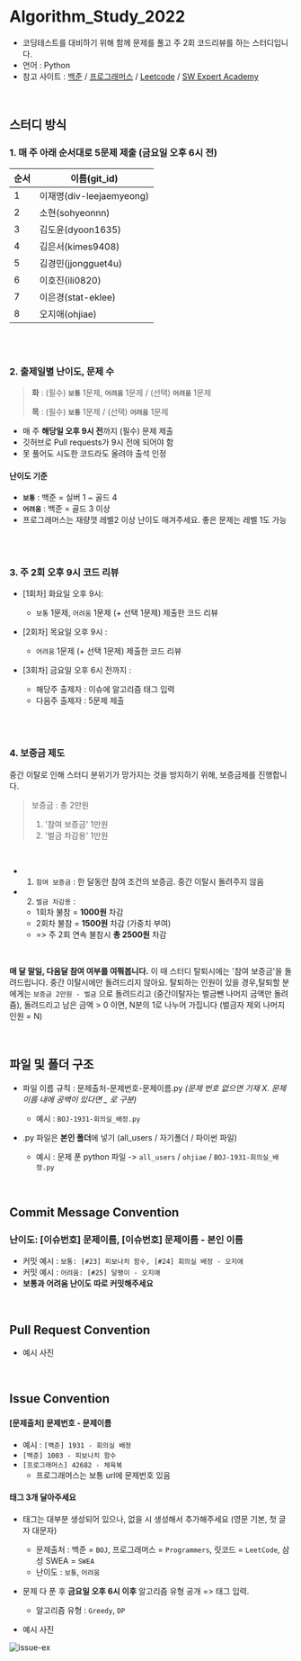 # Algorithm_Study_2022

- 코딩테스트를 대비하기 위해 함께 문제를 풀고 주 2회 코드리뷰를 하는 스터디입니다.
- 언어 : Python
- 참고 사이트 : [백준](https://www.acmicpc.net/) / [프로그래머스](https://programmers.co.kr/) / [Leetcode](https://leetcode.com/explore/) / [SW Expert Academy](https://swexpertacademy.com/)

<br>
<p>
</p>

## 스터디 방식

### 1. 매 주 아래 순서대로 5문제 제출 (금요일 오후 6시 전)
  
|순서|이름(git_id)|
|---|------|
|1|이재명(div-leejaemyeong)|
|2|소현(sohyeonnn)|
|3|김도윤(dyoon1635)|
|4|김은서(kimes9408)|
|5|김경민(jjongguet4u)|
|6|이호진(ili0820)|
|7|이은경(stat-eklee)|
|8|오지애(ohjiae)|

<br>
</br>  

### 2. 출제일별 난이도, 문제 수

> **화** : (필수) **`보통`** 1문제, **`어려움`** 1문제 / (선택) **`어려움`** 1문제<p>
  **목** : (필수) **`보통`** 1문제 / (선택) **`어려움`** 1문제

- 매 주 **해당일 오후 9시 전**까지 (필수) 문제 제출
- 깃허브로 Pull requests가 9시 전에 되어야 함
- 못 풀어도 시도한 코드라도 올려야 출석 인정

#### 난이도 기준
- **`보통`** : 백준 = 실버 1 ~ 골드 4
- **`어려움`** : 백준 = 골드 3 이상
- 프로그래머스는 재량껏 레벨2 이상 난이도 매겨주세요. 좋은 문제는 레벨 1도 가능

<br>
</br>  
  
### 3. 주 2회 **오후 9시** 코드 리뷰

- [1회차] 화요일 오후 9시:

  - `보통` 1문제, `어려움` 1문제 (+ 선택 1문제) 제출한 코드 리뷰

- [2회차] 목요일 오후 9시 :

  - `어려움` 1문제 (+ 선택 1문제) 제출한 코드 리뷰

- [3회차] 금요일 오후 6시 전까지 :

  - 해당주 출제자 : 이슈에 알고리즘 태그 입력
  - 다음주 출제자 : 5문제 제출 


<br>
</br>  

### 4. 보증금 제도
중간 이탈로 인해 스터디 분위기가 망가지는 것을 방지하기 위해, 보증금제를 진행합니다.

> 보증금 : 총 2만원
> 1) '참여 보증금' 1만원
> 2) '벌금 차감용' 1만원

<br>

- 1) `참여 보증금` : 한 달동안 참여 조건의 보증금. 중간 이탈시 돌려주지 않음
- 2) `벌금 차감용` : 
  - 1회차 불참 = **1000원** 차감
  - 2회차 불참 = **1500원** 차감 (가중치 부여)
  - => 주 2회 연속 불참시 **총 2500원** 차감

<br>

**매 달 말일, 다음달 참여 여부를 여쭤봅니다.**
이 때 스터디 탈퇴시에는 '참여 보증금'을 돌려드립니다. 중간 이탈시에만 돌려드리지 않아요.
탈퇴하는 인원이 있을 경우,탈퇴할 분에게는 `보증금 2만원 - 벌금` 으로 돌려드리고 (중간이탈자는 벌금뺀 나머지 금액만 돌려줌), 
돌려드리고 남은 금액 > 0 이면, N분의 1로 나누어 가집니다 (벌금자 제외 나머지 인원 = N)

<br>
<p>
</p>



## 파일 및 폴더 구조

- 파일 이름 규칙 : 문제출처-문제번호-문제이름.py _(문제 번호 없으면 기재 X. 문제 이름 내에 공백이 있다면 \_ 로 구분)_
  - 예시 : `BOJ-1931-회의실_배정.py`

- .py 파일은 **본인 폴더**에 넣기 (all_users / 자기폴더 / 파이썬 파일)
  - 예시 : 문제 푼 python 파일 -> `all_users` / `ohjiae` / `BOJ-1931-회의실_배정.py`

<br>
<p>
</p>

## Commit Message Convention
### 난이도: [이슈번호] 문제이름, [이슈번호] 문제이름 - 본인 이름

- 커밋 예시 : `보통: [#23] 피보나치 함수, [#24] 회의실 배정 - 오지애`
- 커밋 예시 : `어려움: [#25] 달팽이 - 오지애`
- **보통과 어려움 난이도 따로 커밋해주세요**

<br>
<p>
</p>

## Pull Request Convention
- 예시 사진<br>

<br>
<p>
</p>

## Issue Convention
#### [문제출처] 문제번호 - 문제이름

- 예시 : `[백준] 1931 - 회의실 배정`
- `[백준] 1003 - 피보나치 함수`
- `[프로그래머스] 42682 - 체육복`
  - 프로그래머스는 보통 url에 문제번호 있음

<p>
</p>

#### 태그 **3개** 달아주세요

- 태그는 대부분 생성되어 있으나, 없을 시 생성해서 추가해주세요 (영문 기본, 첫 글자 대문자)
  - 문제출처 : 백준 = `BOJ`, 프로그래머스 = `Programmers`, 릿코드 = `LeetCode`, 삼성 SWEA = `SWEA`
  - 난이도 : `보통`, `어려움`
- 문제 다 푼 후 **금요일 오후 6시 이후** 알고리즘 유형 공개 => 태그 입력.
  - 알고리즘 유형 : `Greedy`, `DP`
  
- 예시 사진<br>

![issue-ex](https://user-images.githubusercontent.com/77822999/156030422-98f6aed0-28d9-4a7d-99f8-fc661ab66532.png)
